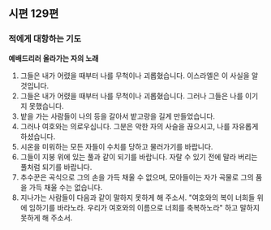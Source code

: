 ## 시편 129편

### 적에게 대항하는 기도
**예배드리러 올라가는 자의 노래**
1. 그들은 내가 어렸을 때부터 나를 무척이나 괴롭혔습니다. 이스라엘은 이 사실을 알 것입니다.
2. 그들은 내가 어렸을 때부터 나를 무척이나 괴롭혔습니다. 그러나 그들은 나를 이기지 못했습니다.
3. 밭을 가는 사람들이 나의 등을 갈아서 밭고랑을 길게 만들었습니다.
4. 그러나 여호와는 의로우십니다. 그분은 악한 자의 사슬을 끊으시고, 나를 자유롭게 하셨습니다.
5. 시온을 미워하는 모든 자들이 수치를 당하고 물러가기를 바랍니다.
6. 그들이 지붕 위에 있는 풀과 같이 되기를 바랍니다. 자랄 수 있기 전에 말라 버리는 풀처럼 되기를 바랍니다.
7. 추수꾼은 곡식으로 그의 손을 가득 채울 수 없으며, 모아들이는 자가 곡물로 그의 품을 가득 채울 수는 없습니다.
8. 지나가는 사람들이 다음과 같이 말하지 못하게 해 주소서. "여호와의 복이 너희들 위에 임하기를 바라노라. 우리가 여호와의 이름으로 너희를 축복하노라" 하고 말하지 못하게 해 주소서.